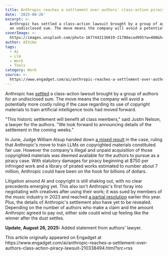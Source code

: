 ```yaml
---
title: Anthropic reaches a settlement over authors' class-action piracy lawsuit
date: '2025-08-26'
excerpt: >-
  Anthropic has settled a class-action lawsuit brought by a group of authors for
  an undisclosed sum. The move means the company will avoid a potentially...
coverImage: >-
  https://images.unsplash.com/photo-1677442136019-21780ecad995?w=400&h=200&fit=crop&auto=format
author: AIVibe
tags:
  - Ai
  - Llm
  - Work
  - Tools
category: Work
source: >-
  https://www.engadget.com/ai/anthropic-reaches-a-settlement-over-authors-class-action-piracy-lawsuit-210338494.html?src=rss
---
```

<p>Anthropic has <a data-i13n="elm:context_link;elmt:doNotAffiliate;cpos:1;pos:1" class="no-affiliate-link" href="https://storage.courtlistener.com/recap/gov.uscourts.cand.434709/gov.uscourts.cand.434709.354.0.pdf">settled</a> a class-action lawsuit brought by a group of authors for an undisclosed sum. The move means the company will avoid a potentially more costly ruling if the case regarding its use of copyright materials to train artificial intelligence tools had moved forward.</p>
<p>&quot;This historic settlement will benefit all class members,&quot; said Justin Nelson, a lawyer for the authors. &quot;We look forward to announcing details of the settlement in the coming weeks.&quot;</p>
<span id="end-legacy-contents"></span><p>In June, Judge William Alsup handed down <a data-i13n="elm:context_link;elmt:doNotAffiliate;cpos:2;pos:1" class="no-affiliate-link" href="https://www.engadget.com/ai/judge-rules-anthropics-ai-training-on-copyrighted-materials-is-fair-use-182602056.html">a mixed result</a> in the case, ruling that Anthropic&#39;s move to train LLMs on copyrighted materials constituted fair use. However the company&#39;s illegal and unpaid acquisition of those copyrighted materials was deemed available for the authors to pursue as a piracy case. With statutory damages for piracy beginning at $750 per infringed work and a library of pirated works estimated to number about 7 million, Anthropic could have been on the hook for billions of dollars.</p>
<p>Litigation around AI and copyright is still shaking out, with no clear precedents emerging yet. This also isn&#39;t Anthropic&#39;s first foray into negotiating with creatives after using their work; it was sued by members of the music industry in 2023 and reached <a data-i13n="elm:context_link;elmt:doNotAffiliate;cpos:3;pos:1" class="no-affiliate-link" href="https://www.engadget.com/ai/anthropic-agrees-to-work-with-music-publishers-to-prevent-copyright-infringement-154742806.html">a partial resolution</a> earlier this year. Plus, the details of Anthropic&#39;s settlement also have yet to be revealed. Depending on the number of authors who make a claim and the amount Anthropic agreed to pay out, either side could wind up feeling like the winner after the dust settles.</p>
<p><strong>Update, August 26, 2025:</strong> Added statement from authors&#39; lawyer.</p>This article originally appeared on Engadget at https://www.engadget.com/ai/anthropic-reaches-a-settlement-over-authors-class-action-piracy-lawsuit-210338494.html?src=rss
